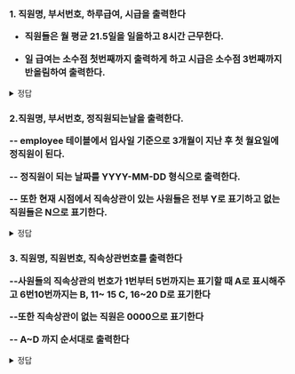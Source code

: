<h3>1. 직원명, 부서번호, 하루급여, 시급을 출력한다 
 
 - 직원들은 월 평균 21.5일을 일을하고 8시간 근무한다.
 
 - 일 급여는 소수점 첫번째까지 출력하게 하고 시급은 소수점 3번째까지 반올림하여 출력한다. </h3>
 
 <details>
   <summary> 정답 </summary>
   <div markdown= "1">
     
   ![image](https://user-images.githubusercontent.com/61142803/123277208-dd28e480-d540-11eb-8174-5e81539ecc38.png)

     
   </div>
   </details>
   
   
   
<h3>  2.직원명, 부서번호, 정직원되는날을 출력한다.
  
 -- employee 테이블에서 입사일 기준으로 3개월이 지난 후 첫 월요일에 정직원이 된다.
 
 -- 정직원이 되는 날짜를 YYYY-MM-DD 형식으로 출력한다.
  
 -- 또한 현재 시점에서 직속상관이 있는 사원들은 전부 Y로 표기하고 없는 직원들은 N으로 표기한다.</h3>
  
   <details>
   <summary> 정답 </summary>
   <div markdown= "1">
     
![image](https://user-images.githubusercontent.com/61142803/123277377-047fb180-d541-11eb-8886-fa6412d0e95f.png)

   </div>
   </details>
   
<h3>   3. 직원명, 직원번호, 직속상관번호를 출력한다
  
 --사원들의 직속상관의 번호가 1번부터 5번까지는 표기할 때 A로 표시해주고 6번10번까지는 B, 11~ 15 C, 16~20 D로 표기한다
  
 --또한 직속상관이 없는 직원은 0000으로 표기한다
  
 -- A~D 까지 순서대로 출력한다 </h3>
   
   <details>
   <summary> 정답 </summary>
   <div markdown= "1">

![image](https://user-images.githubusercontent.com/61142803/123278090-9daec800-d541-11eb-8afc-0168c28e5a9a.png)

   </div>
   </details>
   
  
 
 
